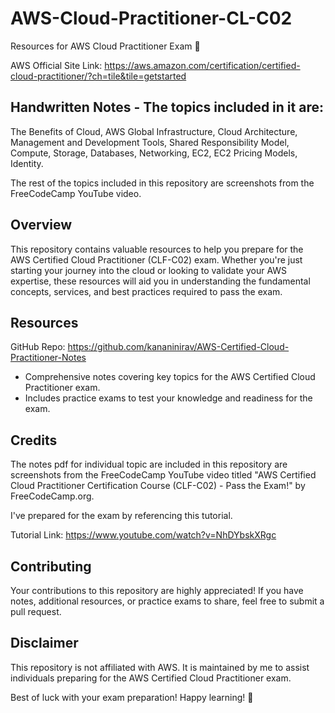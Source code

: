 # AWS-Cloud-Practitioner-CL-C02
Resources for AWS Cloud Practitioner Exam 🚀

AWS Official Site Link: https://aws.amazon.com/certification/certified-cloud-practitioner/?ch=tile&tile=getstarted

## Handwritten Notes - The topics included in it are: 
The Benefits of Cloud, AWS Global Infrastructure, Cloud Architecture, Management and Development Tools, Shared Responsibility Model, Compute, Storage, Databases, Networking, EC2, EC2 Pricing Models, Identity.

The rest of the topics included in this repository are screenshots from the FreeCodeCamp YouTube video.

## Overview

This repository contains valuable resources to help you prepare for the AWS Certified Cloud Practitioner (CLF-C02) exam. Whether you're just starting your journey into the cloud or looking to validate your AWS expertise, these resources will aid you in understanding the fundamental concepts, services, and best practices required to pass the exam.

## Resources
GitHub Repo: https://github.com/kananinirav/AWS-Certified-Cloud-Practitioner-Notes
- Comprehensive notes covering key topics for the AWS Certified Cloud Practitioner exam.
- Includes practice exams to test your knowledge and readiness for the exam.

## Credits

The notes pdf for individual topic are included in this repository are screenshots from the FreeCodeCamp YouTube video titled "AWS Certified Cloud Practitioner Certification Course (CLF-C02) - Pass the Exam!" by FreeCodeCamp.org.

I've prepared for the exam by referencing this tutorial.

Tutorial Link: https://www.youtube.com/watch?v=NhDYbskXRgc

## Contributing

Your contributions to this repository are highly appreciated! If you have notes, additional resources, or practice exams to share, feel free to submit a pull request.

## Disclaimer

This repository is not affiliated with AWS. It is maintained by me to assist individuals preparing for the AWS Certified Cloud Practitioner exam.

Best of luck with your exam preparation! Happy learning! 🌟

